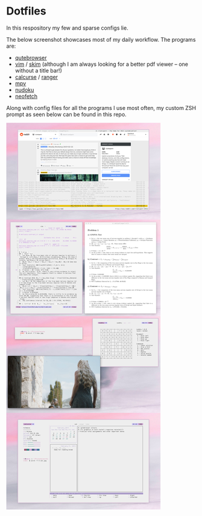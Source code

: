 # Dotfiles

In this respository my few and sparse configs lie.

The below screenshot showcases most of my daily workflow. The programs are:

* [qutebrowser](https://qutebrowser.org/)
* [vim](https://www.vim.org/) / [skim](https://skim-app.sourceforge.io/) (although I am always looking for a better pdf viewer – one without a title bar!)
* [calcurse](https://www.calcurse.org/) / [ranger](https://github.com/ranger/ranger)
* [mpv](https://mpv.io/)
* [nudoku](https://github.com/jubalh/nudoku)
* [neofetch](https://github.com/dylanaraps/neofetch)

Along with config files for all the programs I use most often, my custom ZSH prompt as seen below can be found in this repo.

![](scrot.jpg)
